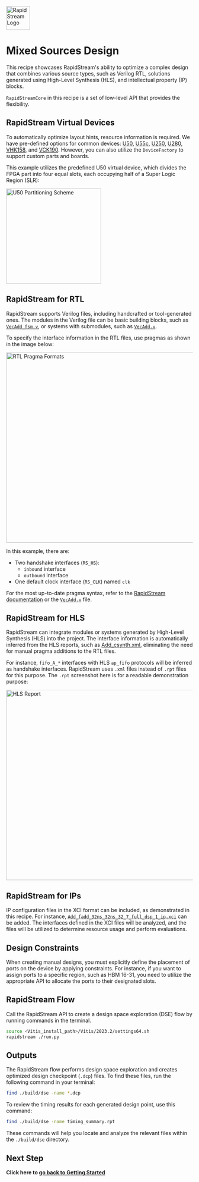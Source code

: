 <!--
Copyright (c) 2024 RapidStream Design Automation, Inc. and contributors.  All rights reserved.
The contributor(s) of this file has/have agreed to the RapidStream Contributor License Agreement.
-->

<img src="https://imagedelivery.net/AU8IzMTGgpVmEBfwPILIgw/1b565657-df33-41f9-f29e-0d539743e700/128" width="64px" alt="RapidStream Logo" />

# Mixed Sources Design


This recipe showcases RapidStream's ability to optimize a complex design that combines various source types, such as Verilog RTL, solutions generated using High-Level Synthesis (HLS), and intellectual property (IP) blocks.

`RapidStreamCore` in this recipe is a set of low-level API that provides the flexibility.

## RapidStream Virtual Devices

To automatically optimize layout hints, resource information is required. We have pre-defined options for common devices:
[U50](https://www.xilinx.com/products/boards-and-kits/alveo/u50.html),
[U55c](https://www.xilinx.com/products/boards-and-kits/alveo/u55c.html),
[U250](https://www.xilinx.com/products/boards-and-kits/alveo/u250.html),
[U280](https://www.xilinx.com/products/boards-and-kits/alveo/u280.html),
[VHK158](https://www.xilinx.com/products/boards-and-kits/vhk158.html),
and
[VCK190](https://www.xilinx.com/products/boards-and-kits/vck190.html). However, you can also utilize the `DeviceFactory` to support custom parts and boards.

This example utilizes the predefined U50 virtual device, which divides the FPGA part into four equal slots, each occupying half of a Super Logic Region (SLR):

<img src="https://imagedelivery.net/AU8IzMTGgpVmEBfwPILIgw/ab9bf32c-bb87-4be3-4b4d-8733fe033900/512" width="256px" alt="U50 Partitioning Scheme"/>

## RapidStream for RTL

RapidStream supports Verilog files, including handcrafted or tool-generated ones. The modules in the Verilog file can be basic building blocks, such as [`VecAdd_fsm.v`](./design/rtl/VecAdd_fsm.v), or systems with submodules, such as [`VecAdd.v`](./design/rtl/VecAdd.v).

To specify the interface information in the RTL files, use pragmas as shown in the image below:

<img src="https://imagedelivery.net/AU8IzMTGgpVmEBfwPILIgw/720cee09-e4e5-4ebe-2fcf-689f5ca82e00/1024" width="512px" alt="RTL Pragma Formats"/>

In this example, there are:
* Two handshake interfaces (`RS_HS`):
  * `inbound` interface
  * `outbound` interface
* One default clock interface (`RS_CLK`) named `clk`

For the most up-to-date pragma syntax, refer to the [RapidStream documentation](https://docs.rapidstream-da.com/rtl-interface-pragmas/) or the [`VecAdd.v`](./design/rtl/VecAdd.v) file.

## RapidStream for HLS

RapidStream can integrate modules or systems generated by High-Level Synthesis (HLS) into the project. The interface information is automatically inferred from the HLS reports, such as [Add_csynth.xml](./design/report/Add_csynth.xml), eliminating the need for manual pragma additions to the RTL files.

For instance, `fifo_A_*` interfaces with HLS `ap_fifo` protocols will be inferred as handshake interfaces. RapidStream uses `.xml` files instead of `.rpt` files for this purpose. The `.rpt` screenshot here is for a readable demonstration purpose:

<img src="https://imagedelivery.net/AU8IzMTGgpVmEBfwPILIgw/82ee36f4-1c5d-4ec3-4116-3f91a6a36400/1024" width="512px" alt="HLS Report"/>

## RapidStream for IPs


IP configuration files in the XCI format can be included, as demonstrated in this recipe. For instance, [`Add_fadd_32ns_32ns_32_7_full_dsp_1_ip.xci`](./design/ip/Add_fadd_32ns_32ns_32_7_full_dsp_1_ip.xci) can be added. The interfaces defined in the XCI files will be analyzed, and the files will be utilized to determine resource usage and perform evaluations.

## Design Constraints

When creating manual designs, you must explicitly define the placement of ports on the device by applying constraints. For instance, if you want to assign ports to a specific region, such as HBM 16-31, you need to utilize the appropriate API to allocate the ports to their designated slots.


## RapidStream Flow

Call the RapidStream API to create a design space exploration (DSE) flow by running commands in the terminal.

```bash
source <Vitis_install_path>/Vitis/2023.2/settings64.sh
rapidstream ./run.py
```

## Outputs

The RapidStream flow performs design space exploration and creates optimized design checkpoint (`.dcp`) files. To find these files, run the following command in your terminal:

```bash
find ./build/dse -name *.dcp
```

To review the timing results for each generated design point, use this command:

```bash
find ./build/dse -name timing_summary.rpt
```

These commands will help you locate and analyze the relevant files within the `./build/dse` directory.

## Next Step

  **Click here to [go back to Getting Started](../README.md)**
